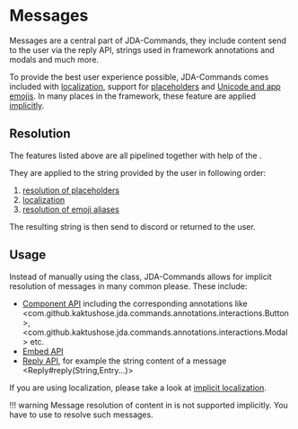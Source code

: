 # Messages
Messages are a central part of JDA-Commands, they include content send to the user via the reply API,
strings used in framework annotations and modals and much more.

To provide the best user experience possible, JDA-Commands comes included with [localization](localization.md),
support for [placeholders](placeholder.md) and [Unicode and app emojis](emojis.md). In many places in the framework,
these feature are applied [implicitly](#implicit-resolution).

## Resolution
The features listed above are all pipelined together with help of the <MessageResolver>.

They are applied to the string provided by the user in following order:

1. [resolution of placeholders](placeholder.md)
2. [localization](localization.md)
3. [resolution of emoji aliases](emojis.md)

The resulting string is then send to discord or returned to the user.

## Usage
Instead of manually using the <MessageResolver>
class, JDA-Commands allows for implicit resolution
of messages in many common please. These include:

- [Component API](../interactions/components.md) including the corresponding annotations like <com.github.kaktushose.jda.commands.annotations.interactions.Button>,
  <com.github.kaktushose.jda.commands.annotations.interactions.Modal> etc.
- [Embed API](embeds.md) 
- [Reply API](../interactions/reply.md), for example the string content of a message <Reply#reply(String,Entry...)>

If you are using localization, please take a look at [implicit localization](localization.md#implicit-localization).

!!! warning
    Message resolution of content in <MessageCreateData> is not supported implicitly.
    You have to use <MessageResolver>
    to resolve such messages.

